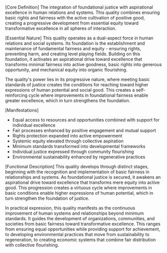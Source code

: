 [Core Definition]
The integration of foundational justice with aspirational excellence in human relations and systems. This quality combines ensuring basic rights and fairness with the active cultivation of positive good, creating a progressive development from essential equity toward transformative excellence in all spheres of interaction.

[Essential Nature]
This quality operates as a dual-aspect force in human relations and social systems. Its foundation is the establishment and maintenance of fundamental fairness and equity - ensuring rights, preventing harm, and creating level playing fields. Building on this foundation, it activates an aspirational drive toward excellence that transforms minimal fairness into active goodness, basic rights into generous opportunity, and mechanical equity into organic flourishing.

The quality's power lies in its progressive nature, where meeting basic standards of justice creates the conditions for reaching toward higher expressions of human potential and social good. This creates a self-reinforcing cycle where improvements in foundational fairness enable greater excellence, which in turn strengthens the foundation.

[Manifestations]
- Equal access to resources and opportunities combined with support for individual excellence
- Fair processes enhanced by positive engagement and mutual support
- Rights protection expanded into active empowerment
- Systemic equity elevated through collective aspiration
- Minimum standards transformed into developmental frameworks
- Individual justice expressed through community flourishing
- Environmental sustainability enhanced by regenerative practices

[Functional Description]
This quality develops through distinct stages, beginning with the recognition and implementation of basic fairness in relationships and systems. As foundational justice is secured, it awakens an aspirational drive toward excellence that transforms mere equity into active good. This progression creates a virtuous cycle where improvements in basic conditions enable higher expressions of human potential, which in turn strengthen the foundation of justice.

In practical expression, this quality manifests as the continuous improvement of human systems and relationships beyond minimum standards. It guides the development of organizations, communities, and societies from basic fairness toward transformative excellence. This ranges from ensuring equal opportunities while providing support for achievement, to developing environmental practices that move from sustainability to regeneration, to creating economic systems that combine fair distribution with collective flourishing.